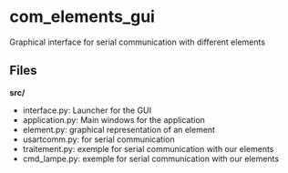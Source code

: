 com_elements_gui
================

Graphical interface for serial communication with different elements



Files
-----

**src/**

* interface.py: Launcher for the GUI
* application.py: Main windows for the application
* element.py: graphical representation of an element
* usartcomm.py: for serial communication
* traitement.py: exemple for serial communication with our elements
* cmd_lampe.py: exemple for serial communication with our elements
